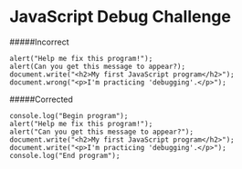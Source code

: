 # JavaScript Debug Challenge

#####Incorrect 

```
alert("Help me fix this program!");
alert(Can you get this message to appear?);
document.write("<h2>My first JavaScript program</h2>");
document.wrong("<p>I'm practicing 'debugging'.</p>");
```

#####Corrected 
```
console.log("Begin program");
alert("Help me fix this program!");
alert("Can you get this message to appear?");
document.write("<h2>My first JavaScript program</h2>");
document.write("<p>I'm practicing 'debugging'.</p>");
console.log("End program");
```


